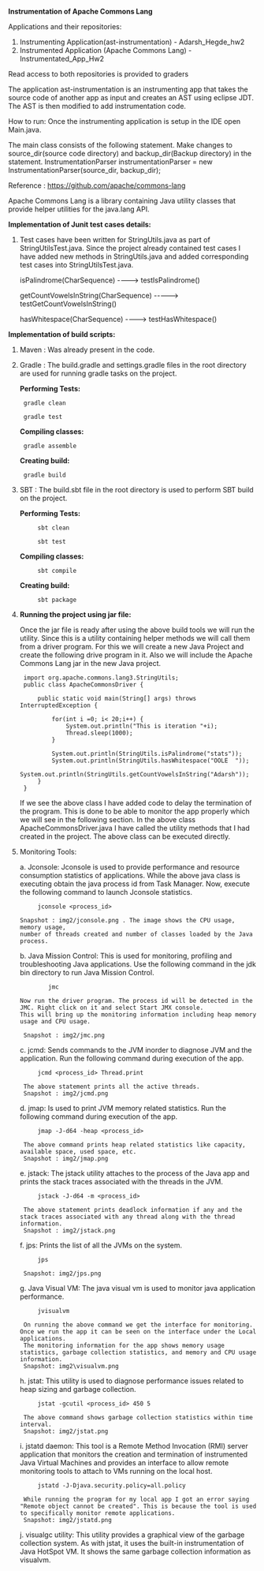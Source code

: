 **Instrumentation of Apache Commons Lang**

Applications and their repositories:
1. Instrumenting Application(ast-instrumentation) - Adarsh_Hegde_hw2
2. Instrumented Application (Apache Commons Lang) - Instrumentated_App_Hw2

Read access to both repositories is provided to graders

The application ast-instrumentation is an instrumenting app that takes the source code of another app as input and creates an AST using eclipse JDT.
The AST is then modified to add instrumentation code. 

How to run:
Once the instrumenting application is setup in the IDE open Main.java.

The main class consists of the following statement. Make changes to source_dir(source code directory) and backup_dir(Backup directory) in the statement.
InstrumentationParser instrumentationParser = new InstrumentationParser(source_dir, backup_dir);


Reference : https://github.com/apache/commons-lang

Apache Commons Lang is a library containing Java utility classes that provide helper utilities for the java.lang API.

**Implementation of Junit test cases details:**

1. Test cases have been written for StringUtils.java as part of StringUtilsTest.java. Since the project already contained test cases I have added new methods in StringUtils.java and added corresponding test cases into StringUtilsTest.java.
											
	isPalindrome(CharSequence) ----> testIsPalindrome()
	
	getCountVowelsInString(CharSequence) -----> testGetCountVowelsInString()
	
	hasWhitespace(CharSequence)	----> testHasWhitespace()
	
	
**Implementation of build scripts:**

1. Maven : Was already present in the code.

2. Gradle : The build.gradle and settings.gradle files in the root directory are used
for running gradle tasks on the project.

   **Performing Tests:**
   
        gradle clean
        
        gradle test
	
   **Compiling classes:**
   
        gradle assemble
    
   **Creating build:**
    
        gradle build
      

3. SBT : The build.sbt file in the root directory is used to perform SBT build on the project.

    **Performing Tests:**
       
            sbt clean
            
            sbt test
    	
    **Compiling classes:**
       
            sbt compile
        
    **Creating build:**
        
            sbt package
        
4. **Running the project using jar file:**

    Once the jar file is ready after using the above build tools we will run the utility.
    Since this is a utility containing helper methods we will call them from a driver program. 
    For this we will create a new Java Project and create the following drive program in it. 
    Also we will include the Apache Commons Lang jar in the new Java project.
    
        import org.apache.commons.lang3.StringUtils;
        public class ApacheCommonsDriver {
        
            public static void main(String[] args) throws InterruptedException {
        
                for(int i =0; i< 20;i++) {
                    System.out.println("This is iteration "+i);
                    Thread.sleep(1000);
                }
        
                System.out.println(StringUtils.isPalindrome("stats"));
                System.out.println(StringUtils.hasWhitespace("OOLE  "));
                System.out.println(StringUtils.getCountVowelsInString("Adarsh"));
            }
        }


    If we see the above class I have added code to delay the termination of the program. 
    This is done to be able to monitor the app properly which we will see in the following section.
    In the above class ApacheCommonsDriver.java I have called the utility methods that I had created in the project.
    The above class can be executed directly.
    
5. Monitoring Tools:

    a. Jconsole: Jconsole is used to provide performance and resource consumption statistics of applications.
       While the above java class is executing obtain the java process id from Task Manager. Now, execute the following command to launch Jconsole statistics.
       
            jconsole <process_id>
    
       Snapshot : img2/jconsole.png . The image shows the CPU usage, memory usage, 
       number of threads created and number of classes loaded by the Java process.
    
    b. Java Mission Control: This is used for monitoring, profiling and troubleshooting Java applications.
       Use the following command in the jdk bin directory to run Java Mission Control.
       
               jmc
               
       Now run the driver program. The process id will be detected in the JMC. Right click on it and select Start JMX console.
       This will bring up the monitoring information including heap memory usage and CPU usage.
    
        Snapshot : img2/jmc.png
        
    c. jcmd: Sends commands to the JVM inorder to diagnose JVM and the application. Run the following command during execution of the app.
    
            jcmd <process_id> Thread.print
            
        The above statement prints all the active threads.
        Snapshot : img2/jcmd.png
    
    d. jmap: Is used to print JVM memory related statistics. Run the following command during execution of the app.
        
            jmap -J-d64 -heap <process_id>
            
        The above command prints heap related statistics like capacity, available space, used space, etc.
        Snapshot : img2/jmap.png
    
    e. jstack: The jstack utility attaches to the process of the Java app and prints the stack traces associated with the threads in the JVM.
    
            jstack -J-d64 -m <process_id>
            
        The above statement prints deadlock information if any and the stack traces associated with any thread along with the thread information.
        Snapshot : img2/jstack.png
        
    f. jps: Prints the list of all the JVMs on the system.
    
            jps
            
        Snapshot: img2/jps.png
        
    g. Java Visual VM: The java visual vm is used to monitor java application performance.
    
            jvisualvm
            
        On running the above command we get the interface for monitoring. Once we run the app it can be seen on the interface under the Local applications.
        The monitoring information for the app shows memory usage statistics, garbage collection statistics, and memory and CPU usage information.
        Snapshot: img2\visualvm.png
        
    h. jstat: This utility is used to diagnose performance issues related to heap sizing and garbage collection.
    
            jstat -gcutil <process_id> 450 5
            
        The above command shows garbage collection statistics within time interval.
        Snapshot: img2/jstat.png
        
    i. jstatd daemon: This tool is a Remote Method Invocation (RMI) server application that monitors the creation and termination of instrumented 
         Java Virtual Machines and provides an interface to allow remote monitoring tools to attach to VMs running on the local host. 
         
            jstatd -J-Djava.security.policy=all.policy
            
        While running the program for my local app I got an error saying "Remote object cannot be created". This is because the tool is used to specifically monitor remote applications.
        Snapshot: img2/jstatd.png    
        
    j. visualgc utility: This utility provides a graphical view of the garbage collection system. As with jstat, it uses the built-in instrumentation of Java HotSpot VM. 
        It shows the same garbage collection information as visualvm.
    
            
            
         
     
    
    


